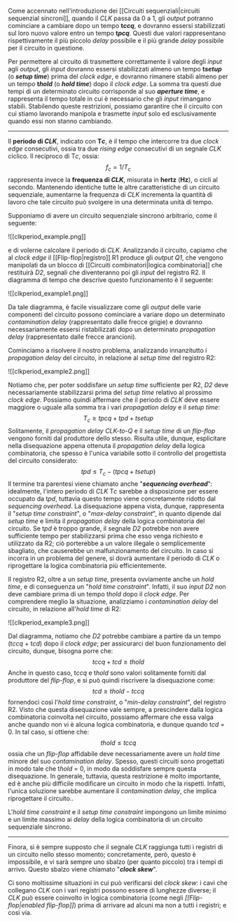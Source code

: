 Come accennato nell'introduzione dei [[Circuiti sequenziali|circuiti sequenzial sincroni]], quando il *CLK* passa da 0 a 1, gli *output* potranno cominciare a cambiare dopo un tempo **t*ccq***, e dovranno essersi stabilizzati sul loro nuovo valore entro un tempo **t*pcq***. Questi due valori rappresentano rispettivamente il più piccolo *delay* possibile e il più grande *delay* possibile per il circuito in questione.

Per permettere al circuito di trasmettere correttamente il valore degli *input* agli *output*, gli *input* dovranno essersi stabilizzati almeno un tempo **t*setup*** (o ***setup time***) prima del *clock edge*, e dovranno rimanere stabili almeno per un tempo **t*hold*** (o ***hold time***) dopo il *clock edge*. La somma tra questi due tempi di un determinato circuito corrisponde al suo ***aperture time***, e rappresenta il tempo totale in cui è necessario che gli *input* rimangano stabili. Stabilendo queste restrizioni, possiamo garantire che il circuito con cui stiamo lavorando manipola e trasmette *input* solo ed esclusivamente quando essi non stanno cambiando.
___
Il **periodo di *CLK***, indicato con **T*c***, è il tempo che intercorre tra due *clock edge* consecutivi, ossia tra due *rising edge* consecutivi di un segnale *CLK* ciclico. Il reciproco di T*c*, ossia:
$$f_c = 1/T_c$$
rappresenta invece la **frequenza di *CLK***, misurata in **hertz** (**Hz**), o cicli al secondo. Mantenendo identiche tutte le altre caratteristiche di un circuito sequenziale, aumentarne la frequenza di *CLK* incrementa la quantità di lavoro che tale circuito può svolgere in una determinata unità di tempo.

Supponiamo di avere un circuito sequenziale sincrono arbitrario, come il seguente:

![[clkperiod_example.png]]

e di volerne calcolare il periodo di *CLK*. Analizzando il circuito, capiamo che al *clock edge* il [[Flip-flop|registro]] R1 produce gli *output* *Q1*, che vengono manipolati da un blocco di [[Circuiti combinatori|logica combinatoria]] che restituirà *D2*, segnali che diventeranno poi gli *input* del registro R2. Il diagramma di tempo che descrive questo funzionamento è il seguente:

![[clkperiod_example1.png]]

Da tale diagramma, è facile visualizzare come gli *output* delle varie componenti del circuito possono cominciare a variare dopo un determinato *contamination delay* (rappresentato dalle frecce grigie) e dovranno necessariamente essersi ristabilizzati dopo un determinato *propagation delay* (rappresentato dalle frecce arancioni).

Cominciamo a risolvere il nostro problema, analizzando innanzitutto i *propagation delay* del circuito, in relazione al *setup time* del registro R2:

![[clkperiod_example2.png]]

Notiamo che, per poter soddisfare un *setup time* sufficiente per R2, *D2* deve necessariamente stabilizzarsi prima del *setup time* relativo al prossimo *clock edge*. Possiamo quindi affermare che il periodo di *CLK* deve essere maggiore o uguale alla somma tra i vari *propagation delay* e il *setup time*:
$$T_c ≥ tpcq + tpd + tsetup$$
Solitamente, il *propagation delay* *CLK-to-Q* e il *setup time* di un *flip-flop* vengono forniti dal produttore dello stesso. Risulta utile, dunque, esplicitare nella disequazione appena ottenuta il *propagation delay* della logica combinatoria, che spesso è l'unica variabile sotto il controllo del progettista del circuito considerato:
$$tpd ≤ T_c - (tpcq + tsetup)$$
Il termine tra parentesi viene chiamato anche "***sequencing overhead***": idealmente, l'intero periodo di *CLK* T*c* sarebbe a disposizione per essere occupato da t*pd*, tuttavia questo tempo viene concretamente ridotto dal *sequencing overhead*. La disequazione appena vista, dunque, rappresenta il "*setup time constraint*", o "*max-delay constraint*", in quanto dipende dal *setup time* e limita il *propagation delay* della logica combinatoria del circuito. Se t*pd* è troppo grande, il segnale *D2* potrebbe non avere sufficiente tempo per stabilizzarsi prima che esso venga richiesto e utilizzato da R2; ciò porterebbe a un valore illegale o semplicemente sbagliato, che causerebbe un malfunzionamento del circuito. In caso si incorra in un problema del genere, si dovrà aumentare il periodo di *CLK* o riprogettare la logica combinatoria più efficientemente.

Il registro R2, oltre a un *setup time*, presenta ovviamente anche un *hold time*, e di conseguenza un "*hold time constraint*". Infatti, il suo *input* *D2* non deve cambiare prima di un tempo t*hold* dopo il *clock edge*. Per comprendere meglio la situazione, analizziamo i *contamination delay* del circuito, in relazione all'*hold time* di R2:

![[clkperiod_example3.png]]

Dal diagramma, notiamo che *D2* potrebbe cambiare a partire da un tempo (t*ccq* + t*cd*) dopo il *clock edge*; per assicurarci del buon funzionamento del circuito, dunque, bisogna porre che:
$$tccq + tcd ≥ thold$$
Anche in questo caso, t*ccq* e t*hold* sono valori solitamente forniti dal produttore del *flip-flop*, e si può quindi riscrivere la disequazione come:
$$tcd ≥ thold - tccq$$
fornendoci così l'*hold time constraint*, o "*min-delay constraint*", del registro R2. Visto che questa disequazione vale sempre, a prescindere dalla logica combinatoria coinvolta nel circuito, possiamo affermare che essa valga anche quando non vi è alcuna logica combinatoria, e dunque quando t*cd* = 0. In tal caso, si ottiene che:
$$thold ≤ tccq$$
ossia che un *flip-flop* affidabile deve necessariamente avere un *hold time* minore del suo *contamination delay*. Spesso, questi circuiti sono progettati in modo tale che t*hold* = 0, in modo da soddisfare sempre questa disequazione. In generale, tuttavia, questa restrizione è molto importante, ed è anche più difficile modificare un circuito in modo che la rispetti. Infatti, l'unica soluzione sarebbe aumentare il *contamination delay*, che implica riprogettare il circuito..

L'*hold time constraint* e il *setup time constraint* impongono un limite minimo e un limite massimo ai *delay* della logica combinatoria di un circuito sequenziale sincrono.
___
Finora, si è sempre supposto che il segnale *CLK* raggiunga tutti i registri di un circuito nello stesso momento; concretamente, però, questo è impossibile, e vi sarà sempre uno sbalzo (per quanto piccolo) tra i tempi di arrivo. Questo sbalzo viene chiamato "***clock skew***".

Ci sono moltissime situazioni in cui può verificarsi del *clock skew*: i cavi che collegano *CLK* con i vari registri possono essere di lunghezze diverse; il *CLK* può essere coinvolto in logica combinatoria (come negli *[[Flip-flop|enabled flip-flop]]*) prima di arrivare ad alcuni ma non a tutti i registri; e così via.

